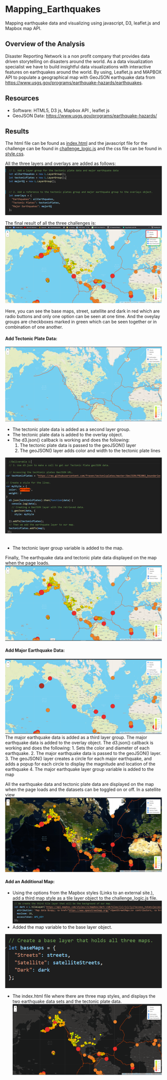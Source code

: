 # Mapping_Earthquakes
Mapping earthquake data and visualizing using javascript, D3, leaflet.js and Mapbox map API.

## Overview of the Analysis
Disaster Reporting Network is a non profit company that provides data driven storytelling on disasters around the world. As a data visualization specialist we have to build insightful data visualizations with interactive features on earthquakes around the world. By using, Leaflet.js and MAPBOX API to populate a geographical map with GeoJSON earthquake data from https://www.usgs.gov/programs/earthquake-hazards/earthquakes.

## Resources
* Software: HTML5, D3 js, Mapbox API , leaflet js
* GeoJSON Data: https://www.usgs.gov/programs/earthquake-hazards/

## Results
The html file can be found as [index.html](https://github.com/sucharita1/Mapping_Earthquakes/blob/fec16154e7dc0c47b92a7ff558d78cc29c0dd968/Earthquake_Challenge/index.html) and the javascript file for the challenge can be found in [challenge_logic.js](https://github.com/sucharita1/Mapping_Earthquakes/blob/fec16154e7dc0c47b92a7ff558d78cc29c0dd968/Earthquake_Challenge/static/js/challenge_logic.js) and the css file can be found in [style.css](https://github.com/sucharita1/Mapping_Earthquakes/blob/fec16154e7dc0c47b92a7ff558d78cc29c0dd968/Earthquake_Challenge/static/css/style.css).

All the three layers and overlays are added as follows:
![layer_group_and_overlays](https://github.com/sucharita1/Mapping_Earthquakes/blob/fec16154e7dc0c47b92a7ff558d78cc29c0dd968/Earthquake_Challenge/static/images/layer_group_and_overlays.png?raw=true)

The final result of all the three challenges is:
![default_page](https://github.com/sucharita1/Mapping_Earthquakes/blob/fec16154e7dc0c47b92a7ff558d78cc29c0dd968/Earthquake_Challenge/static/images/default_page.png?raw=true)

Here, you can see the base maps, street, satellite and dark in red which are radio buttons and only one option can be seen at one time. And the oveylay groups are checkboxes marked in green which can be seen together or in combination of one another.

#### Add Tectonic Plate Data:
![only_tectonic_plates](https://github.com/sucharita1/Mapping_Earthquakes/blob/fec16154e7dc0c47b92a7ff558d78cc29c0dd968/Earthquake_Challenge/static/images/only_tectonic_plates.png?raw=true)
* The tectonic plate data is added as a second layer group.
* The tectonic plate data is added to the overlay object.
* The d3.json() callback is working and does the following:
    1. The tectonic plate data is passed to the geoJSON() layer
    2. The geoJSON() layer adds color and width to the tectonic plate lines

![d1](https://github.com/sucharita1/Mapping_Earthquakes/blob/fec16154e7dc0c47b92a7ff558d78cc29c0dd968/Earthquake_Challenge/static/images/d1.png?raw=true)
* The tectonic layer group variable is added to the map.

Finally, The earthquake data and tectonic plate data displayed on the map when the page loads.
![with_earthquake_techtonicplate](https://github.com/sucharita1/Mapping_Earthquakes/blob/fec16154e7dc0c47b92a7ff558d78cc29c0dd968/Earthquake_Challenge/static/images/with_earthquake_techtonicplate.png?raw=true)

#### Add Major Earthquake Data:
![only_major_earthquake](https://github.com/sucharita1/Mapping_Earthquakes/blob/fec16154e7dc0c47b92a7ff558d78cc29c0dd968/Earthquake_Challenge/static/images/only_major_earthquake.png?raw=true)
The major earthquake data is added as a third layer group.
The major earthquake data is added to the overlay object.
The d3.json() callback is working and does the following: 
    1. Sets the color and diameter of each earthquake.
    2. The major earthquake data is passed to the geoJSON() layer.
    3. The geoJSON() layer creates a circle for each major earthquake, and adds a popup for each circle to display the magnitude and location of the earthquake
    4. The major earthquake layer group variable is added to the map

All the earthquake data and tectonic plate data are displayed on the map when the page loads and the datasets can be toggled on or off. In a satellite view
![satellite](https://github.com/sucharita1/Mapping_Earthquakes/blob/fec16154e7dc0c47b92a7ff558d78cc29c0dd968/Earthquake_Challenge/static/images/satellite.png?raw=true)

#### Add an Additional Map:
* Using the options from the Mapbox styles (Links to an external site.), add a third map style as a tile layer object to the challenge_logic.js file.
![third_layer](https://github.com/sucharita1/Mapping_Earthquakes/blob/fec16154e7dc0c47b92a7ff558d78cc29c0dd968/Earthquake_Challenge/static/images/third_layer.png?raw=true)
* Added the map variable to the base layer object.

![third_base_layer](https://github.com/sucharita1/Mapping_Earthquakes/blob/fec16154e7dc0c47b92a7ff558d78cc29c0dd968/Earthquake_Challenge/static/images/third_base_layer.png?raw=true)
* The index.html file where there are three map styles, and displays the two earthquake data sets and the tectonic plate data.
![dark](https://github.com/sucharita1/Mapping_Earthquakes/blob/fec16154e7dc0c47b92a7ff558d78cc29c0dd968/Earthquake_Challenge/static/images/dark.png?raw=true)


